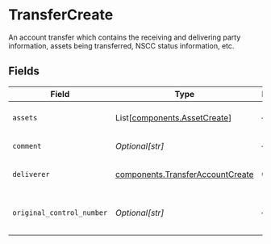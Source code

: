 # TransferCreate

An account transfer which contains the receiving and delivering party information, assets being transferred, NSCC status information, etc.


## Fields

| Field                                                                                | Type                                                                                 | Required                                                                             | Description                                                                          | Example                                                                              |
| ------------------------------------------------------------------------------------ | ------------------------------------------------------------------------------------ | ------------------------------------------------------------------------------------ | ------------------------------------------------------------------------------------ | ------------------------------------------------------------------------------------ |
| `assets`                                                                             | List[[components.AssetCreate](../../models/components/assetcreate.md)]               | :heavy_minus_sign:                                                                   | The assets being transferred (Cash, Equities, etc.)                                  |                                                                                      |
| `comment`                                                                            | *Optional[str]*                                                                      | :heavy_minus_sign:                                                                   | User supplied comment                                                                | From XYZ Brokerage                                                                   |
| `deliverer`                                                                          | [components.TransferAccountCreate](../../models/components/transferaccountcreate.md) | :heavy_check_mark:                                                                   | The delivering/receiving party information                                           |                                                                                      |
| `original_control_number`                                                            | *Optional[str]*                                                                      | :heavy_minus_sign:                                                                   | An associated NSCC transfer identifier, if applicable                                | 20240201123456                                                                       |
